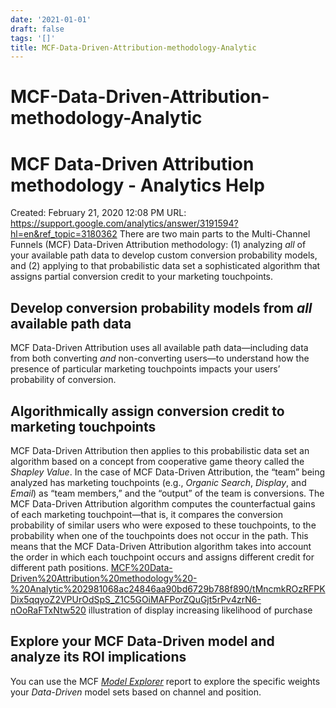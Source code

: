 ```yaml
---
date: '2021-01-01'
draft: false
tags: '[]'
title: MCF-Data-Driven-Attribution-methodology-Analytic
---
```


# MCF-Data-Driven-Attribution-methodology-Analytic

# MCF Data-Driven Attribution methodology - Analytics Help
Created: February 21, 2020 12:08 PM
URL: https://support.google.com/analytics/answer/3191594?hl=en&ref_topic=3180362
There are two main parts to the Multi-Channel Funnels (MCF) Data-Driven Attribution methodology: (1) analyzing *all* of your available path data to develop custom conversion probability models, and (2) applying to that probabilistic data set a sophisticated algorithm that assigns partial conversion credit to your marketing touchpoints.
## Develop conversion probability models from *all* available path data
MCF Data-Driven Attribution uses all available path data—including data from both converting *and* non-converting users—to understand how the presence of particular marketing touchpoints impacts your users’ probability of conversion.
## Algorithmically assign conversion credit to marketing touchpoints
MCF Data-Driven Attribution then applies to this probabilistic data set an algorithm based on a concept from cooperative game theory called the *Shapley Value*.
In the case of MCF Data-Driven Attribution, the “team” being analyzed has marketing touchpoints (e.g., *Organic Search*, *Display*, and *Email*) as “team members,” and the “output” of the team is conversions.
The MCF Data-Driven Attribution algorithm computes the counterfactual gains of each marketing touchpoint—that is, it compares the conversion probability of similar users who were exposed to these touchpoints, to the probability when one of the touchpoints does not occur in the path.
This means that the MCF Data-Driven Attribution algorithm takes into account the order in which each touchpoint occurs and assigns different credit for different path positions.
[MCF%20Data-Driven%20Attribution%20methodology%20-%20Analytic%202981068ac24846aa90bd6729b788f890/tMncmkROzRFPKDix5qqyoZ2VPUrOdSpS_Z1C5GOiMAFPorZQuGjt5rPv4zrN6-nOoRaFTxNtw520](MCF%20Data-Driven%20Attribution%20methodology%20-%20Analytic%202981068ac24846aa90bd6729b788f890/tMncmkROzRFPKDix5qqyoZ2VPUrOdSpS_Z1C5GOiMAFPorZQuGjt5rPv4zrN6-nOoRaFTxNtw520)
illustration of display increasing likelihood of purchase
## Explore your MCF Data-Driven model and analyze its ROI implications
You can use the MCF *[Model Explorer](https://support.google.com/analytics/answer/3264219)* report to explore the specific weights your *Data-Driven* model sets based on channel and position.

